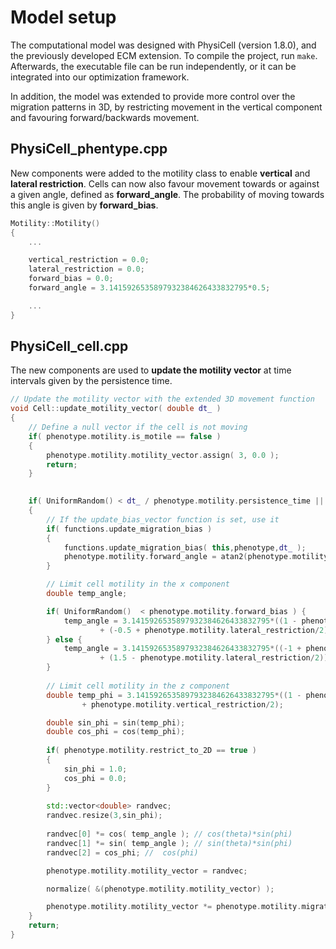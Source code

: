 # Model setup

The computational model was designed with PhysiCell (version 1.8.0), and the previously developed ECM extension. To compile the project, run `make`. Afterwards, the executable file can be run independently, or it can be integrated into our optimization framework.

In addition, the model was extended to provide more control over the migration patterns in 3D, by restricting movement in the vertical component and favouring forward/backwards movement.

## PhysiCell_phentype.cpp

New components were added to the motility class to enable **vertical** and **lateral restriction**. Cells can now also favour movement towards or against a given angle, defined as **forward_angle**. The probability of moving towards this angle is given by **forward_bias**.

```cpp
Motility::Motility()
{
	...

	vertical_restriction = 0.0;
	lateral_restriction = 0.0;
	forward_bias = 0.0;
	forward_angle = 3.1415926535897932384626433832795*0.5;

    ...
}
```

## PhysiCell_cell.cpp

The new components are used to **update the motility vector** at time intervals given by the persistence time.

```cpp
// Update the motility vector with the extended 3D movement function
void Cell::update_motility_vector( double dt_ )
{
    // Define a null vector if the cell is not moving
	if( phenotype.motility.is_motile == false )
	{
		phenotype.motility.motility_vector.assign( 3, 0.0 ); 
		return; 
	}
	

	if( UniformRandom() < dt_ / phenotype.motility.persistence_time || phenotype.motility.persistence_time < dt_ )
	{
		// If the update_bias_vector function is set, use it
		if( functions.update_migration_bias )
		{
			functions.update_migration_bias( this,phenotype,dt_ );
			phenotype.motility.forward_angle = atan2(phenotype.motility.migration_bias_direction[1], phenotype.motility.migration_bias_direction[0]);
		}

		// Limit cell motility in the x component
		double temp_angle;

		if( UniformRandom()  < phenotype.motility.forward_bias ) {
			temp_angle = 3.1415926535897932384626433832795*((1 - phenotype.motility.lateral_restriction)*UniformRandom()
					+ (-0.5 + phenotype.motility.lateral_restriction/2)) + phenotype.motility.forward_angle;
		} else {
			temp_angle = 3.1415926535897932384626433832795*((-1 + phenotype.motility.lateral_restriction)*UniformRandom()
					+ (1.5 - phenotype.motility.lateral_restriction/2)) + phenotype.motility.forward_angle;
		}
		
		// Limit cell motility in the z component
		double temp_phi = 3.1415926535897932384626433832795*((1 - phenotype.motility.vertical_restriction)*UniformRandom()
				+ phenotype.motility.vertical_restriction/2);

		double sin_phi = sin(temp_phi);
		double cos_phi = cos(temp_phi);
		
		if( phenotype.motility.restrict_to_2D == true )
		{ 
			sin_phi = 1.0; 
			cos_phi = 0.0;
		}
		
		std::vector<double> randvec; 
		randvec.resize(3,sin_phi); 
		
		randvec[0] *= cos( temp_angle ); // cos(theta)*sin(phi)
		randvec[1] *= sin( temp_angle ); // sin(theta)*sin(phi)
		randvec[2] = cos_phi; //  cos(phi)

		phenotype.motility.motility_vector = randvec;

		normalize( &(phenotype.motility.motility_vector) );

		phenotype.motility.motility_vector *= phenotype.motility.migration_speed;
	}	
	return; 
} 
```